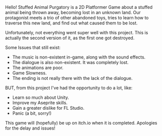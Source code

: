 Hello! Stuffed Animal Purgatory is a 2D Platformer Game about a stuffed animal being thrown away, becoming lost in an unknown land. 
Our protagonist meets a trio of other abandoned toys, tries to learn how to traverse this new land, and find out what caused them to be lost. 

Unfortunately, not everything went super well with this project. This is actually the second version of it, as the first one got destroyed. 

Some Issues that still exist:
- The music is non-existent in-game, along with the sound effects.
- The dialogue is also non-existent. It was completely lost.
- The animations are poor.
- Game Slowness.
- The ending is not really there with the lack of the dialogue.

BUT, from this project I've had the opportunity to do a lot, like:
- Learn so much about Unity.
- Improve my Aseprite skills.
- Gain a greater dislike for FL Studio.
- Panic (a bit, sorry!)

This game will (hopefully) be up on itch.io when it is completed. Apologies for the delay and issues!
